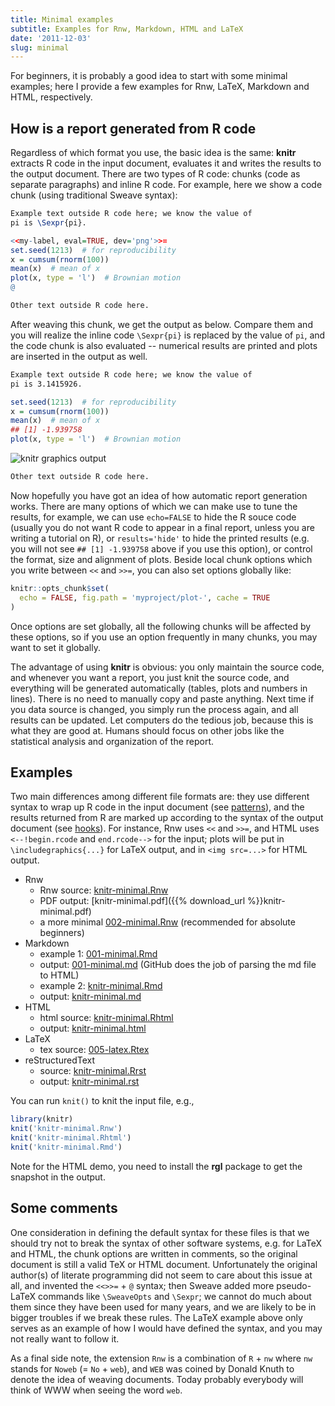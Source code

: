 ```yaml
---
title: Minimal examples
subtitle: Examples for Rnw, Markdown, HTML and LaTeX
date: '2011-12-03'
slug: minimal
---
```


For beginners, it is probably a good idea to start with some minimal examples; here I provide a few examples for Rnw, LaTeX, Markdown and HTML, respectively.

## How is a report generated from R code

Regardless of which format you use, the basic idea is the same: **knitr** extracts R code in the input document, evaluates it and writes the results to the output document. There are two types of R code: chunks (code as separate paragraphs) and inline R code. For example, here we show a code chunk (using traditional Sweave syntax):

```tex 
Example text outside R code here; we know the value of
pi is \Sexpr{pi}.
```
```r 
<<my-label, eval=TRUE, dev='png'>>=
set.seed(1213)  # for reproducibility
x = cumsum(rnorm(100))
mean(x)  # mean of x
plot(x, type = 'l')  # Brownian motion
@
```
```tex
Other text outside R code here.
```

After weaving this chunk, we get the output as below. Compare them and you will realize the inline code `\Sexpr{pi}` is replaced by the value of `pi`, and the code chunk is also evaluated -- numerical results are printed and plots are inserted in the output as well.

```tex
Example text outside R code here; we know the value of
pi is 3.1415926.
```
```r 
set.seed(1213)  # for reproducibility
x = cumsum(rnorm(100))
mean(x)  # mean of x
## [1] -1.939758
plot(x, type = 'l')  # Brownian motion
```
![knitr graphics output](https://db.yihui.name/imgur/ODApG.png)
```tex
Other text outside R code here.
```

Now hopefully you have got an idea of how automatic report generation works. There are many options of which we can make use to tune the results, for example, we can use `echo=FALSE` to hide the R souce code (usually you do not want R code to appear in a final report, unless you are writing a tutorial on R), or `results='hide'` to hide the printed results (e.g. you will not see `## [1] -1.939758` above if you use this option), or control the format, size and alignment of plots. Beside local chunk options which you write between `<<` and `>>=`, you can also set options globally like:

```r 
knitr::opts_chunk$set(
  echo = FALSE, fig.path = 'myproject/plot-', cache = TRUE
)
```

Once options are set globally, all the following chunks will be affected by these options, so if you use an option frequently in many chunks, you may want to set it globally.

The advantage of using **knitr** is obvious: you only maintain the source code, and whenever you want a report, you just knit the source code, and everything will be generated automatically (tables, plots and numbers in lines). There is no need to manually copy and paste anything. Next time if you data source is changed, you simply run the process again, and all results can be updated. Let computers do the tedious job, because this is what they are good at. Humans should focus on other jobs like the statistical analysis and organization of the report.

## Examples

Two main differences among different file formats are: they use different syntax to wrap up R code in the input document (see [patterns](../../patterns)), and the results returned from R are marked up according to the syntax of the output document (see [hooks](../../hooks)). For instance, Rnw uses `<<` and `>>=`, and HTML uses `<--!begin.rcode` and `end.rcode-->` for the input; plots will be put in `\includegraphics{...}` for LaTeX output, and in `<img src=...>` for HTML output.

- Rnw
  - Rnw source: [knitr-minimal.Rnw](https://github.com/yihui/knitr/blob/master/inst/examples/knitr-minimal.Rnw)
  - PDF output: [knitr-minimal.pdf]({{% download_url %}}knitr-minimal.pdf)
  - a more minimal [002-minimal.Rnw](https://github.com/yihui/knitr-examples/blob/master/002-minimal.Rnw) (recommended for absolute beginners)
- Markdown
  - example 1: [001-minimal.Rmd](https://github.com/yihui/knitr-examples/blob/master/001-minimal.Rmd)
  - output: [001-minimal.md](https://github.com/yihui/knitr-examples/blob/master/001-minimal.md) (GitHub does the job of parsing the md file to HTML)
  - example 2: [knitr-minimal.Rmd](https://github.com/yihui/knitr/blob/master/inst/examples/knitr-minimal.Rmd)
  - output: [knitr-minimal.md](https://github.com/yihui/knitr/blob/master/inst/examples/knitr-minimal.md)
- HTML
  - html source: [knitr-minimal.Rhtml](https://github.com/yihui/knitr-examples/blob/master/003-minimal.Rhtml)
  - output: [knitr-minimal.html](https://rawgit.com/yihui/knitr-examples/master/003-minimal.html)
- LaTeX
  - tex source: [005-latex.Rtex](https://github.com/yihui/knitr-examples/blob/master/005-latex.Rtex)
- reStructuredText
  - source: [knitr-minimal.Rrst](https://github.com/yihui/knitr-examples/blob/master/006-minimal.Rrst)
  - output: [knitr-minimal.rst](https://github.com/yihui/knitr-examples/blob/master/006-minimal.rst)

You can run `knit()` to knit the input file, e.g.,

```r 
library(knitr)
knit('knitr-minimal.Rnw')
knit('knitr-minimal.Rhtml')
knit('knitr-minimal.Rmd')
```

Note for the HTML demo, you need to install the **rgl** package to get the snapshot in the output.

## Some comments

One consideration in defining the default syntax for these files is that we should try not to break the syntax of other software systems, e.g. for LaTeX and HTML, the chunk options are written in comments, so the original document is still a valid TeX or HTML document. Unfortunately the original author(s) of literate programming did not seem to care about this issue at all, and invented the `<<>>=` + `@` syntax; then Sweave added more pseudo-LaTeX commands like `\SweaveOpts` and `\Sexpr`; we cannot do much about them since they have been used for many years, and we are likely to be in bigger troubles if we break these rules. The LaTeX example above only serves as an example of how I would have defined the syntax, and you may not really want to follow it.

As a final side note, the extension `Rnw` is a combination of `R` + `nw` where `nw` stands for `Noweb` (= `No` + `web`), and `WEB` was coined by Donald Knuth to denote the idea of weaving documents. Today probably everybody will think of WWW when seeing the word `web`.
